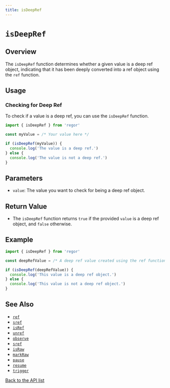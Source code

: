 ```yaml
---
title: isDeepRef
---
```


# `isDeepRef`

## Overview

The `isDeepRef` function determines whether a given value is a deep ref object, indicating that it has been deeply converted into a ref object using the `ref` function.

## Usage

### Checking for Deep Ref

To check if a value is a deep ref, you can use the `isDeepRef` function.

```ts
import { isDeepRef } from 'regor'

const myValue = /* Your value here */

if (isDeepRef(myValue)) {
  console.log('The value is a deep ref.')
} else {
  console.log('The value is not a deep ref.')
}
```

## Parameters

- `value`: The value you want to check for being a deep ref object.

## Return Value

- The `isDeepRef` function returns `true` if the provided `value` is a deep ref object, and `false` otherwise.

## Example

```ts
import { isDeepRef } from 'regor'

const deepRefValue = /* A deep ref value created using the ref function */

if (isDeepRef(deepRefValue)) {
  console.log('This value is a deep ref object.')
} else {
  console.log('This value is not a deep ref object.')
}
```

## See Also

- [`ref`](ref.md)
- [`sref`](ref.md)
- [`isRef`](isRef.md)
- [`unref`](unref.md)
- [`observe`](observe.md)
- [`sref`](sref.md)
- [`isRaw`](isRaw.md)
- [`markRaw`](markRaw.md)
- [`pause`](pause.md)
- [`resume`](resume.md)
- [`trigger`](trigger.md)

[Back to the API list](regor-api.md)
